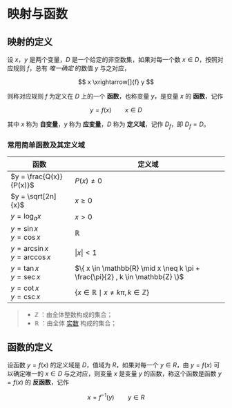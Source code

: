 # 映射与函数

## 映射的定义

设 $x$，$y$ 是两个变量，$D$ 是一个给定的非空数集，如果对每一个数 $x \in D$，按照对应规则 $f$，总有 *唯一确定* 的数值 $y$ 与之对应，

$$
x \xrightarrow[]{f} y
$$

则称对应规则 $f$ 为定义在 $D$ 上的一个 **函数**，也称变量 $y$，是变量 $x$ 的 **函数**，记作

$$
y = f(x) \qquad x \in D
$$

其中 $x$ 称为 **自变量**，$y$ 称为 **应变量**，$D$ 称为 **定义域**，记作 $D_f$，即 $D_f = D$。

### 常用简单函数及其定义域

| 函数                                  | 定义域                                                                        |
| ------------------------------------- | ----------------------------------------------------------------------------- |
| $y = \frac{Q(x)}{P(x)}$               | $P(x) \not = 0$                                                               |
| $y = \sqrt[2n]{x}$                    | $x \ge 0$                                                                     |
| $y = \log_a x$                        | $x > 0$                                                                       |
| $y = \sin x$ <br/> $y = \cos x$       | $\mathbb{R}$                                                                  |
| $y = \arcsin x$ <br/> $y = \arccos x$ | $\vert x \vert < 1$                                                           |
| $y = \tan x$ <br/> $y = \sec x$       | $\{ x \in \mathbb{R} \mid x \neq k \pi + \frac{\pi}{2} , k \in \mathbb{Z} \}$ |
| $y = \cot x$ <br/> $y = \csc x$       | $\{ x \in \mathbb{R} \mid x \neq k \pi , k \in \mathbb{Z} \}$                 |

> - $\mathbb{Z}$ ：由全体整数构成的集合；
> - $\mathbb{R}$ ：由全体 [实数](https://baike.baidu.com/item/%E5%AE%9E%E6%95%B0/296419) 构成的集合；

## 函数的定义

设函数 $y=f(x)$ 的定义域是 $D$，值域为 $R$，如果对每一个 $y \in R$，由 $y=f(x)$ 可以确定唯一的 $x \in D$ 与之对应，则变量 $x$ 是变量 $y$ 的函数，称这个函数是函数 $y=f(x)$ 的 **反函数**，记作

$$
x = f^{-1} (y) \qquad y \in R
$$
